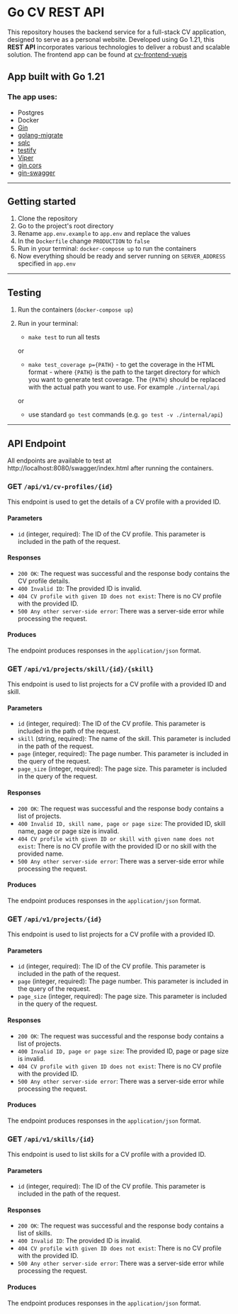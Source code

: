 # Go CV REST API


This repository houses the backend service for a full-stack CV application, designed to serve as a personal website. Developed using Go 1.21, this **REST API** incorporates various technologies to deliver a robust and scalable solution.
The frontend app can be found at [cv-frontend-vuejs](https://github.com/aalug/cv-frontend-vuejs)

## App built with Go 1.21

### The app uses:
- Postgres
- Docker
- [Gin](https://github.com/gin-gonic/gin)
- [golang-migrate](https://github.com/golang-migrate/migrate)
- [sqlc](https://github.com/kyleconroy/sqlc)
- [testify](https://github.com/stretchr/testify)
- [Viper](https://github.com/spf13/viper)
- [gin cors](https://github.com/gin-contrib/cors)
- [gin-swagger](https://github.com/swaggo/gin-swagger)
<hr>

## Getting started
1. Clone the repository
2. Go to the project's root directory
3. Rename `app.env.example` to `app.env` and replace the values
4. In the `Dockerfile` change `PRODUCTION` to `false`
5. Run in your terminal:
`docker-compose up` to run the containers
6. Now everything should be ready and server running on `SERVER_ADDRESS` specified in `app.env`
<hr>

## Testing
1. Run the containers (`docker-compose up`)
2. Run in your terminal:
    - `make test` to run all tests

   or
    - `make test_coverage p={PATH}` - to get the coverage in the HTML format - where `{PATH}` is the path to the target directory for which you want to generate test coverage. The `{PATH}` should be replaced with the actual path you want to use. For example `./internal/api`

   or
    - use standard `go test` commands (e.g. `go test -v ./internal/api`)
<hr>

## API Endpoint
All endpoints are available to test at http://localhost:8080/swagger/index.html after running the containers.


### GET `/api/v1/cv-profiles/{id}`

This endpoint is used to get the details of a CV profile with a provided ID.

#### Parameters

- `id` (integer, required): The ID of the CV profile. This parameter is included in the path of the request.

#### Responses

- `200 OK`: The request was successful and the response body contains the CV profile details.
- `400 Invalid ID`: The provided ID is invalid.
- `404 CV profile with given ID does not exist`: There is no CV profile with the provided ID. 
- `500 Any other server-side error`: There was a server-side error while processing the request.

#### Produces

The endpoint produces responses in the `application/json` format.

### GET `/api/v1/projects/skill/{id}/{skill}`

This endpoint is used to list projects for a CV profile with a provided ID and skill.

#### Parameters

- `id` (integer, required): The ID of the CV profile. This parameter is included in the path of the request.
- `skill` (string, required): The name of the skill. This parameter is included in the path of the request.
- `page` (integer, required): The page number. This parameter is included in the query of the request.
- `page_size` (integer, required): The page size. This parameter is included in the query of the request.

#### Responses

- `200 OK`: The request was successful and the response body contains a list of projects.
- `400 Invalid ID, skill name, page or page size`: The provided ID, skill name, page or page size is invalid. 
- `404 CV profile with given ID or skill with given name does not exist`: There is no CV profile with the provided ID or no skill with the provided name.
- `500 Any other server-side error`: There was a server-side error while processing the request.

#### Produces

The endpoint produces responses in the `application/json` format.

### GET `/api/v1/projects/{id}`

This endpoint is used to list projects for a CV profile with a provided ID.

#### Parameters

- `id` (integer, required): The ID of the CV profile. This parameter is included in the path of the request.
- `page` (integer, required): The page number. This parameter is included in the query of the request.
- `page_size` (integer, required): The page size. This parameter is included in the query of the request.

#### Responses

- `200 OK`: The request was successful and the response body contains a list of projects. 
- `400 Invalid ID, page or page size`: The provided ID, page or page size is invalid.
- `404 CV profile with given ID does not exist`: There is no CV profile with the provided ID.
- `500 Any other server-side error`: There was a server-side error while processing the request.

#### Produces

The endpoint produces responses in the `application/json` format.

### GET `/api/v1/skills/{id}`

This endpoint is used to list skills for a CV profile with a provided ID.

#### Parameters

- `id` (integer, required): The ID of the CV profile. This parameter is included in the path of the request.

#### Responses

- `200 OK`: The request was successful and the response body contains a list of skills. 
- `400 Invalid ID`: The provided ID is invalid.
- `404 CV profile with given ID does not exist`: There is no CV profile with the provided ID.
- `500 Any other server-side error`: There was a server-side error while processing the request.

#### Produces

The endpoint produces responses in the `application/json` format.
